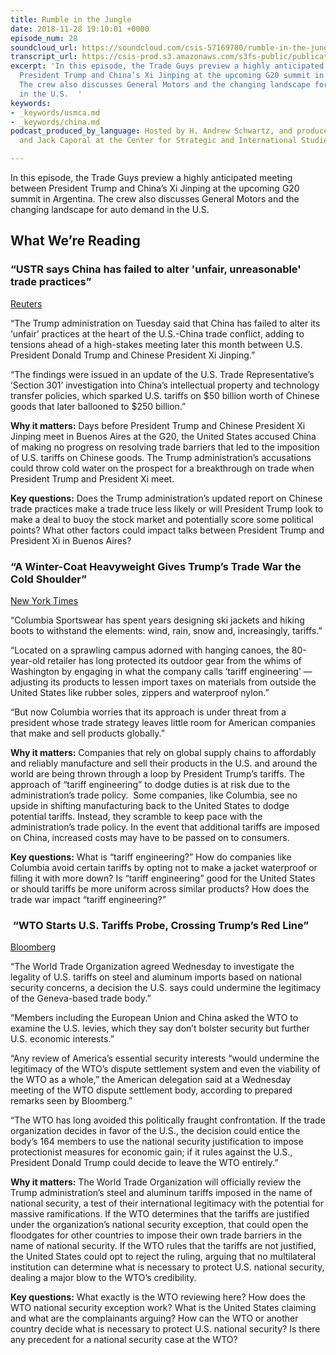 ```yaml
---
title: Rumble in the Jungle
date: 2018-11-28 19:10:01 +0000
episode_num: 28
soundcloud_url: https://soundcloud.com/csis-57169780/rumble-in-the-jungle
transcript_url: https://csis-prod.s3.amazonaws.com/s3fs-public/publication/181128_Rumble_Jungle.pdf
excerpt: 'In this episode, the Trade Guys preview a highly anticipated meeting between
  President Trump and China’s Xi Jinping at the upcoming G20 summit in Argentina.
  The crew also discusses General Motors and the changing landscape for auto demand
  in the U.S.  '
keywords:
- _keywords/usmca.md
- _keywords/china.md
podcast_produced_by_language: Hosted by H. Andrew Schwartz, and produced by Yumi Araki
  and Jack Caporal at the Center for Strategic and International Studies in Washington.

---
```

In this episode, the Trade Guys preview a highly anticipated meeting between President Trump and China’s Xi Jinping at the upcoming G20 summit in Argentina. The crew also discusses General Motors and the changing landscape for auto demand in the U.S.  

## What We’re Reading

### “USTR says China has failed to alter 'unfair, unreasonable' trade practices” 

[Reuters](https://www.reuters.com/article/us-usa-trade-china/ustr-says-china-has-failed-to-alter-unfair-unreasonable-trade-practices-idUSKCN1NP2NU) 

“The Trump administration on Tuesday said that China has failed to alter its ‘unfair’ practices at the heart of the U.S.-China trade conflict, adding to tensions ahead of a high-stakes meeting later this month between U.S. President Donald Trump and Chinese President Xi Jinping.”

“The findings were issued in an update of the U.S. Trade Representative’s ‘Section 301’ investigation into China’s intellectual property and technology transfer policies, which sparked U.S. tariffs on $50 billion worth of Chinese goods that later ballooned to $250 billion.”

**Why it matters:** Days before President Trump and Chinese President Xi Jinping meet in Buenos Aires at the G20, the United States accused China of making no progress on resolving trade barriers that led to the imposition of U.S. tariffs on Chinese goods. The Trump administration’s accusations could throw cold water on the prospect for a breakthrough on trade when President Trump and President Xi meet. 

**Key questions:** Does the Trump administration’s updated report on Chinese trade practices make a trade truce less likely or will President Trump look to make a deal to buoy the stock market and potentially score some political points? What other factors could impact talks between President Trump and President Xi in Buenos Aires?

### “A Winter-Coat Heavyweight Gives Trump’s Trade War the Cold Shoulder” 

[New York Times](https://www.nytimes.com/2018/11/23/business/economy/columbia-sportswear-trump-trade-war.html)

“Columbia Sportswear has spent years designing ski jackets and hiking boots to withstand the elements: wind, rain, snow and, increasingly, tariffs.”

“Located on a sprawling campus adorned with hanging canoes, the 80-year-old retailer has long protected its outdoor gear from the whims of Washington by engaging in what the company calls ‘tariff engineering’ — adjusting its products to lessen import taxes on materials from outside the United States like rubber soles, zippers and waterproof nylon.”

“But now Columbia worries that its approach is under threat from a president whose trade strategy leaves little room for American companies that make and sell products globally.”

**Why it matters:** Companies that rely on global supply chains to affordably and reliably manufacture and sell their products in the U.S. and around the world are being thrown through a loop by President Trump’s tariffs. The approach of “tariff engineering” to dodge duties is at risk due to the administration’s trade policy.  Some companies, like Columbia, see no upside in shifting manufacturing back to the United States to dodge potential tariffs. Instead, they scramble to keep pace with the administration’s trade policy. In the event that additional tariffs are imposed on China, increased costs may have to be passed on to consumers. 

**Key questions:** What is “tariff engineering?” How do companies like Columbia avoid certain tariffs by opting not to make a jacket waterproof or filling it with more down? Is “tariff engineering” good for the United States or should tariffs be more uniform across similar products? How does the trade war impact “tariff engineering?”

###  “WTO Starts U.S. Tariffs Probe, Crossing Trump’s Red Line” 

[Bloomberg](https://www.bloomberg.com/news/articles/2018-11-21/trump-s-steel-aluminum-tariffs-to-be-investigated-by-wto-panel)

“The World Trade Organization agreed Wednesday to investigate the legality of U.S. tariffs on steel and aluminum imports based on national security concerns, a decision the U.S. says could undermine the legitimacy of the Geneva-based trade body.”

“Members including the European Union and China asked the WTO to examine the U.S. levies, which they say don’t bolster security but further U.S. economic interests.”

“Any review of America’s essential security interests “would undermine the legitimacy of the WTO’s dispute settlement system and even the viability of the WTO as a whole,” the American delegation said at a Wednesday meeting of the WTO dispute settlement body, according to prepared remarks seen by Bloomberg.”

“The WTO has long avoided this politically fraught confrontation. If the trade organization decides in favor of the U.S., the decision could entice the body’s 164 members to use the national security justification to impose protectionist measures for economic gain; if it rules against the U.S., President Donald Trump could decide to leave the WTO entirely.”

**Why it matters:** The World Trade Organization will officially review the Trump administration’s steel and aluminum tariffs imposed in the name of national security, a test of their international legitimacy with the potential for massive ramifications. If the WTO determines that the tariffs are justified under the organization’s national security exception, that could open the floodgates for other countries to impose their own trade barriers in the name of national security. If the WTO rules that the tariffs are not justified, the United States could opt to reject the ruling, arguing that no multilateral institution can determine what is necessary to protect U.S. national security, dealing a major blow to the WTO’s credibility.

**Key questions:** What exactly is the WTO reviewing here? How does the WTO national security exception work? What is the United States claiming and what are the complainants arguing? How can the WTO or another country decide what is necessary to protect U.S. national security? Is there any precedent for a national security case at the WTO?

 